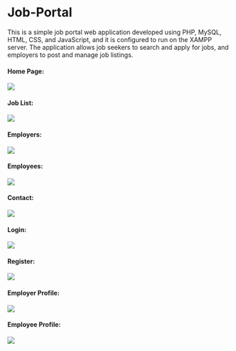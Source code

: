 ﻿# Job-Portal
<p>This is a simple job portal web application developed using PHP, MySQL, HTML, CSS, and JavaScript, and it is configured to run on the XAMPP server. The application allows job seekers to search and apply for jobs, and employers to post and manage job listings.</p>
<h4>Home Page:</h4>
<img src="/ScreenShots/Home.png">
<br>
<h4>Job List:</h4>
<img src="/ScreenShots/JobList.png">
<br>
<h4>Employers:</h4>
<img src="/ScreenShots/Employers.png">
<br>
<h4>Employees:</h4>
<img src="/ScreenShots/Employees.png">
<br>
<h4>Contact:</h4>
<img src="/ScreenShots/Contact.png">
<br>
<h4>Login:</h4>
<img src="/ScreenShots/Login.png">
<br>
<h4>Register:</h4>
<img src="/ScreenShots/Register.png">
<br>
<h4>Employer Profile:</h4>
<img src="/ScreenShots/EmployerProfile.png">
<br>
<h4>Employee Profile:</h4>
<img src="/ScreenShots/EmployeeProfile.png">
